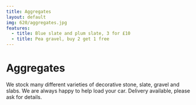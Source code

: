 ```yaml
---
title: Aggregates
layout: default
img: 620/aggregates.jpg
features:
  - title: Blue slate and plum slate, 3 for £10
  - title: Pea gravel, buy 2 get 1 free
---
```


# Aggregates

We stock many different varieties of decorative stone, slate, gravel and slabs. We are always happy to help load your car. Delivery available, please ask for details.
